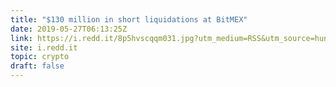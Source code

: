 ```yaml
---
title: "$130 million in short liquidations at BitMEX"
date: 2019-05-27T06:13:25Z
link: https://i.redd.it/8p5hvscqqm031.jpg?utm_medium=RSS&utm_source=hune
site: i.redd.it
topic: crypto
draft: false
---
```

